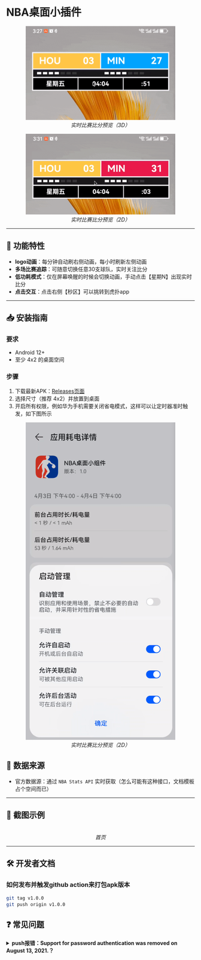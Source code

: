 # NBA桌面小插件

<p align="center">
  <img src="./images/CleanShot 2025-04-04 at 15.27.50.gif" alt="实时比赛比分预览" width="400"/>
  <br>
  <em>实时比赛比分预览（3D）</em>
</p>



<p align="center">
  <img src="./images/CleanShot 2025-04-04 at 15.31.02.gif" alt="实时比赛比分预览" width="400"/>
  <br>
  <em>实时比赛比分预览（2D）</em>
</p>


---

## 🏀 功能特性
- **logo动画**：每分钟自动刷右侧动画，每小时刷新左侧动画
- **多场比赛追踪**：可随意切换任意30支球队，实时关注比分
- **低功耗模式**：仅在屏幕唤醒的时候会切换动画，手动点击【星期N】出现实时比分
- **点击交互**：点击右侧【秒区】可以挑转到虎扑app

---

## 📥 安装指南

### 要求
- Android 12+
- 至少 4x2 的桌面空间

### 步骤
1. 下载最新APK：[Releases页面](https://github.com/dianbaiyizhong/nba-widgets/releases/tag/v1.1.8)
2. 选择尺寸（推荐 4x2）并放置到桌面
3. 开启所有权限，例如华为手机需要关闭省电模式，这样可以让定时器准时触发，如下图所示


<p align="center">
  <img src="./images/关闭省电模式.png" alt="实时比赛比分预览" width="400"/>
  <br>
  <em>实时比赛比分预览（2D）</em>
</p>




## 🔌 数据来源
- 官方数据源：通过 `NBA Stats API` 实时获取（怎么可能有这种接口，文档模板占个空间而已）

  

---

## 📸 截图示例

<p align="center">
  <img src="./images/首页.gif" alt="" width="400"/>
  <br>
  <em>首页</em>
</p>





---

## 🛠️ 开发者文档

### 如何发布并触发github action来打包apk版本
```bash
git tag v1.0.0
git push origin v1.0.0
```



## ❓ 常见问题

<details>
<summary><b>push报错：Support for password authentication was removed on August 13, 2021.？</b></summary>
github上点击进入Settings==》Developer Settings==》Personal access tokens (classic)，重新生成一个密码来作为登陆密码



